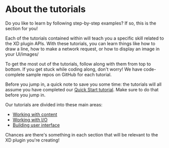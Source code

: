 # About the tutorials

Do you like to learn by following step-by-step examples? If so, this is the section for you!

Each of the tutorials contained within will teach you a specific skill related to the XD plugin APIs. With these tutorials, you can learn things like how to draw a line, how to make a network request, or how to display an image in your UI/images/

To get the most out of the tutorials, follow along with them from top to bottom. If you get stuck while coding along, don't worry! We have code-complete sample repos on GitHub for each tutorial.

Before you jump in, a quick note to save you some time: the tutorials will all assume you have completed our [Quick Start tutorial](/develop/tutorials/quick-start/). Make sure to do that before you jump in.

Our tutorials are divided into these main areas:

- [Working with content](/develop/tutorials/content-index/)
- [Working with I/O](/develop/tutorials/io-index/)
- [Building user interface](/develop/tutorials/ui-index/)

Chances are there's something in each section that will be relevant to the XD plugin you're creating!

